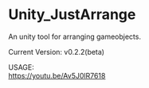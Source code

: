 # Unity_JustArrange
An unity tool for arranging gameobjects.


Current Version: v0.2.2(beta)

USAGE:  
https://youtu.be/Av5J0lR7618
